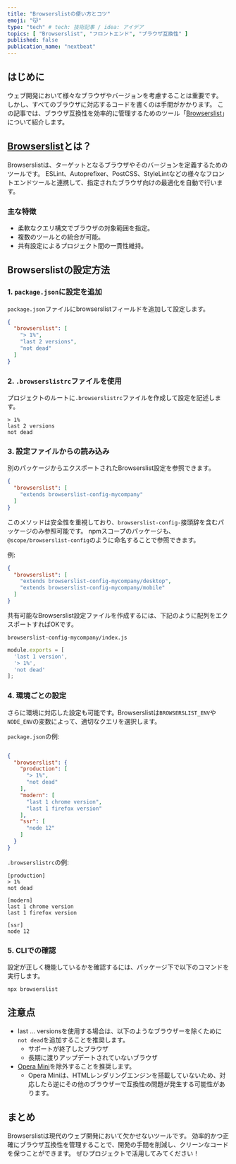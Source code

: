 ```yaml
---
title: "Browserslistの使い方とコツ"
emoji: "😽"
type: "tech" # tech: 技術記事 / idea: アイデア
topics: [ "Browserslist", "フロントエンド", "ブラウザ互換性" ]
published: false
publication_name: "nextbeat"
---
```


## はじめに

ウェブ開発において様々なブラウザやバージョンを考慮することは重要です。
しかし、すべてのブラウザに対応するコードを書くのは手間がかかります。
この記事では、ブラウザ互換性を効率的に管理するためのツール「[Browserslist](https://github.com/browserslist/browserslist)」について紹介します。

## [Browserslist](https://github.com/browserslist/browserslist)とは？

Browserslistは、ターゲットとなるブラウザやそのバージョンを定義するためのツールです。
ESLint、Autoprefixer、PostCSS、StyleLintなどの様々なフロントエンドツールと連携して、指定されたブラウザ向けの最適化を自動で行います。

### 主な特徴

- 柔軟なクエリ構文でブラウザの対象範囲を指定。
- 複数のツールとの統合が可能。
- 共有設定によるプロジェクト間の一貫性維持。

## Browserslistの設定方法

### 1. `package.json`に設定を追加

`package.json`ファイルにbrowserslistフィールドを追加して設定します。

```json
{
  "browserslist": [
    "> 1%",
    "last 2 versions",
    "not dead"
  ]
}
```

### 2. `.browserslistrc`ファイルを使用

プロジェクトのルートに`.browserslistrc`ファイルを作成して設定を記述します。

```
> 1%
last 2 versions
not dead
```

### 3. 設定ファイルからの読み込み

別のパッケージからエクスポートされたBrowserslist設定を参照できます。

```json
{
  "browserslist": [
    "extends browserslist-config-mycompany"
  ]
}
```

このメソッドは安全性を重視しており、`browserslist-config-`接頭辞を含むパッケージのみ参照可能です。
npmスコープのパッケージも、`@scope/browserslist-config`のように命名することで参照できます。

例:

```json
{
  "browserslist": [
    "extends browserslist-config-mycompany/desktop",
    "extends browserslist-config-mycompany/mobile"
  ]
}
```

共有可能なBrowserslist設定ファイルを作成するには、下記のように配列をエクスポートすればOKです。

`browserslist-config-mycompany/index.js`

```js
module.exports = [
  'last 1 version',
  '> 1%',
  'not dead'
];
```

### 4. 環境ごとの設定

さらに環境に対応した設定も可能です。Browserslistは`BROWSERSLIST_ENV`や`NODE_ENV`の変数によって、適切なクエリを選択します。

`package.json`の例:

```json

{
  "browserslist": {
    "production": [
      "> 1%",
      "not dead"
    ],
    "modern": [
      "last 1 chrome version",
      "last 1 firefox version"
    ],
    "ssr": [
      "node 12"
    ]
  }
}
```

`.browserslistrc`の例:

```
[production]
> 1%
not dead

[modern]
last 1 chrome version
last 1 firefox version

[ssr]
node 12
```

### 5. CLIでの確認

設定が正しく機能しているかを確認するには、パッケージ下で以下のコマンドを実行します。

```
npx browserslist
```

## 注意点

- last ... versionsを使用する場合は、以下のようなブラウザーを除くために`not dead`を追加することを推奨します。
  - サポートが終了したブラウザ
  - 長期に渡りアップデートされていないブラウザ
- [Opera Mini](https://ja.wikipedia.org/wiki/Opera_Mini)を除外することを推奨します。
  - Opera Miniは、HTMLレンダリングエンジンを搭載していないため、対応したら逆にその他のブラウザーで互換性の問題が発生する可能性があります。

## まとめ

Browserslistは現代のウェブ開発において欠かせないツールです。
効率的かつ正確にブラウザ互換性を管理することで、開発の手間を削減し、クリーンなコードを保つことができます。
ぜひプロジェクトで活用してみてください！
